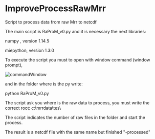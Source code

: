 # ImproveProcessRawMrr
Script to process data from raw Mrr to netcdf

The main script is RaProM_v0.py and it is necessary the next libraries:

numpy , version 1.14.5

miepython, version 1.3.0

To execute the script you must to open with window command (window prompt), 

![commandWindow](https://user-images.githubusercontent.com/35369817/67784656-64703d00-fa6c-11e9-94fa-0e616d703168.JPG)

and in the folder where is the py write:

python RaProM_v0.py


The script ask you where is the raw data to process, you must write the correct root: c:\mrrdata\tes\

The script indicates the number of raw files in the folder and start the process.

The result is a netcdf file with the same name but finished "-processed"
